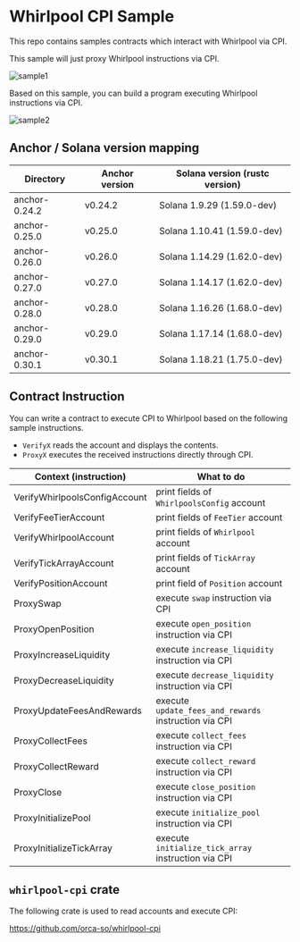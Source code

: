 # Whirlpool CPI Sample
This repo contains samples contracts which interact with Whirlpool via CPI.

This sample will just proxy Whirlpool instructions via CPI.

![sample1](https://github.com/orca-so/whirlpool-cpi-sample/assets/109891005/ec018853-8b2b-4f9b-98c0-3c23fff16277)

Based on this sample, you can build a program executing Whirlpool instructions via CPI.

![sample2](https://github.com/orca-so/whirlpool-cpi-sample/assets/109891005/61e63aff-77f0-4c90-ae26-95b3758088ae)

## Anchor / Solana version mapping

| Directory     | Anchor version | Solana version (rustc version) |
| ------------- | -------------- | ------------------------------ |
| anchor-0.24.2 | v0.24.2        | Solana 1.9.29 (1.59.0-dev)     |
| anchor-0.25.0 | v0.25.0        | Solana 1.10.41 (1.59.0-dev)    |
| anchor-0.26.0 | v0.26.0        | Solana 1.14.29 (1.62.0-dev)    |
| anchor-0.27.0 | v0.27.0        | Solana 1.14.17 (1.62.0-dev)    |
| anchor-0.28.0 | v0.28.0        | Solana 1.16.26 (1.68.0-dev)    |
| anchor-0.29.0 | v0.29.0        | Solana 1.17.14 (1.68.0-dev)    |
| anchor-0.30.1 | v0.30.1        | Solana 1.18.21 (1.75.0-dev)    |

## Contract Instruction
You can write a contract to execute CPI to Whirlpool based on the following sample instructions.

- ``VerifyX`` reads the account and displays the contents.
- ``ProxyX`` executes the received instructions directly through CPI.

| Context (instruction)         | What to do                                              |
| ----------------------------- | ------------------------------------------------------- |
| VerifyWhirlpoolsConfigAccount | print fields of ``WhirlpoolsConfig`` account            |
| VerifyFeeTierAccount          | print fields of ``FeeTier`` account                     |
| VerifyWhirlpoolAccount        | print fields of ``Whirlpool`` account                   |
| VerifyTickArrayAccount        | print fields of ``TickArray`` account                   |
| VerifyPositionAccount         | print field of ``Position`` account                     |
| ProxySwap                     | execute ``swap`` instruction via CPI                    |
| ProxyOpenPosition             | execute ``open_position`` instruction via CPI           |
| ProxyIncreaseLiquidity        | execute ``increase_liquidity`` instruction via CPI      |
| ProxyDecreaseLiquidity        | execute ``decrease_liquidity`` instruction via CPI      |
| ProxyUpdateFeesAndRewards     | execute ``update_fees_and_rewards`` instruction via CPI |
| ProxyCollectFees              | execute ``collect_fees`` instruction via CPI            |
| ProxyCollectReward            | execute ``collect_reward`` instruction via CPI          |
| ProxyClose                    | execute ``close_position`` instruction via CPI          |
| ProxyInitializePool           | execute ``initialize_pool`` instruction via CPI         |
| ProxyInitializeTickArray      | execute ``initialize_tick_array`` instruction via CPI   |

## ``whirlpool-cpi`` crate
The following crate is used to read accounts and execute CPI:

https://github.com/orca-so/whirlpool-cpi
